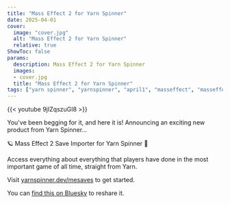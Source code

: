 ```yaml
---
title: "Mass Effect 2 for Yarn Spinner"
date: 2025-04-01
cover:
  image: "cover.jpg"
  alt: "Mass Effect 2 for Yarn Spinner"
  relative: true
ShowToc: false
params:
  description: Mass Effect 2 for Yarn Spinner 
  images:
  - cover.jpg
  title: "Mass Effect 2 for Yarn Spinner"
tags: ["yarn spinner", "yarnspinner", "april1", "masseffect", "masseffect2"]
---
```

{{< youtube 9jIZqszuGI8 >}}

You've been begging for it, and here it is! Announcing an exciting new product from Yarn Spinner...

🪐 Mass Effect 2 Save Importer for Yarn Spinner 🚀

Access everything about everything that players have done in the most important game of all time, straight from Yarn.

Visit [yarnspinner.dev/mesaves](https://yarnspinner.dev/mesaves) to get started.

You can [find this on Bluesky](https://bsky.app/profile/yarnspinner.dev/post/3llprept6oc2f) to reshare it.